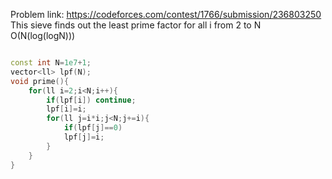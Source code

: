 Problem link: https://codeforces.com/contest/1766/submission/236803250
This sieve finds out the least prime factor for all i from 2 to N
O(N(log(logN)))
```cpp

const int N=1e7+1;
vector<ll> lpf(N);
void prime(){
    for(ll i=2;i<N;i++){
        if(lpf[i]) continue;
        lpf[i]=i;
        for(ll j=i*i;j<N;j+=i){
            if(lpf[j]==0)
            lpf[j]=i;
        }
    }
}

```
